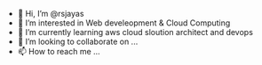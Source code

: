 - 👋 Hi, I’m @rsjayas
- 👀 I’m interested in Web develeopment & Cloud Computing
- 🌱 I’m currently learning aws cloud sloution architect and devops
- 💞️ I’m looking to collaborate on ...
- 📫 How to reach me ...

<!---
rsjayas/rsjayas is a ✨ special ✨ repository because its `README.md` (this file) appears on your GitHub profile.
You can click the Preview link to take a look at your changes.
--->
